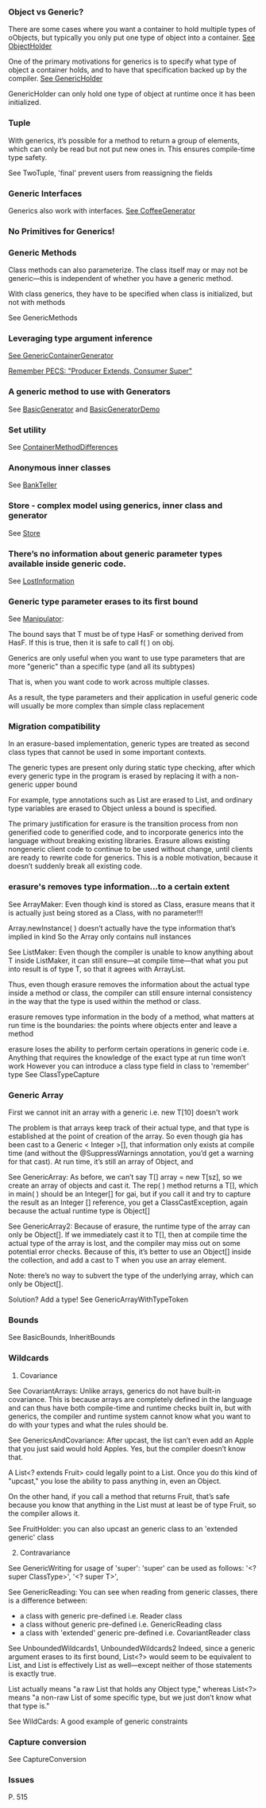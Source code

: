 ### Object vs Generic?

There are some cases where you want a container to hold multiple types of oObjects, but typically you only put one type of object into a container.
[See ObjectHolder](https://github.com/werdnakof/MyProgrammingNotes/blob/master/src/generics/ObjectHolder.java)

One of the primary motivations for generics is to specify what type of object a container holds, and to have that specification backed up by the compiler.
[See GenericHolder](https://github.com/werdnakof/MyProgrammingNotes/blob/master/src/generics/GenericHolder.java)

GenericHolder can only hold one type of object at runtime once
it has been initialized.

### Tuple
With generics, it’s possible for a method to return a group of
elements, which can only be read but not put new ones in.
This ensures compile-time type safety.

See TwoTuple, 'final' prevent users from reassigning the fields

### Generic Interfaces

Generics also work with interfaces. [See CoffeeGenerator](https://github.com/werdnakof/MyProgrammingNotes/blob/master/src/generics/CoffeeGenerator.java)

### No Primitives for Generics!

### Generic Methods

Class methods can also parameterize.
The class itself may or may not be generic—this is independent of whether you
have a generic method.

With class generics, they have to be specified when class is initialized,
but not with methods

See GenericMethods

### Leveraging type argument inference

[See GenericContainerGenerator](https://github.com/werdnakof/MyProgrammingNotes/blob/master/src/generics/GenericContainerGenerator.java)

[Remember PECS: "Producer Extends, Consumer Super"](https://stackoverflow.com/questions/4343202/difference-between-super-t-and-extends-t-in-java)

### A generic method to use with Generators

See [BasicGenerator](https://github.com/werdnakof/MyProgrammingNotes/blob/master/src/generics/BasicGenerator.java) and [BasicGeneratorDemo](https://github.com/werdnakof/MyProgrammingNotes/blob/master/src/generics/BasicGeneratorDemo.java)

### Set utility

See [ContainerMethodDifferences](https://github.com/werdnakof/MyProgrammingNotes/blob/master/src/generics/ContainerMethodDifferences.java)

### Anonymous inner classes

See [BankTeller](https://github.com/werdnakof/MyProgrammingNotes/blob/master/src/generics/BankTeller.java)

### Store - complex model using generics, inner class and generator

See [Store](https://github.com/werdnakof/MyProgrammingNotes/blob/master/src/generics/Store.java)

### There’s no information about generic parameter types available inside generic code.

See [LostInformation](https://github.com/werdnakof/MyProgrammingNotes/blob/master/src/generics/LostInformation.java)

### Generic type parameter erases to its first bound

See [Manipulator](https://github.com/werdnakof/MyProgrammingNotes/blob/master/src/generics/Manipulator.java):

The bound <T extends HasF> says that T must be of type HasF or something derived
from HasF. If this is true, then it is safe to call f( ) on obj.

Generics are only useful when you want to use type
parameters that are more "generic" than a specific type (and all its subtypes)

That is, when you want code to work across multiple classes.

As a result, the type parameters and their application in useful generic code
will usually be more complex than simple class replacement

### Migration compatibility ###

In an erasure-based implementation, generic types are treated as second class types that
cannot be used in some important contexts.

The generic types are present only during static type checking,
after which every generic type in the program is erased by replacing it with a
non-generic upper bound

For example, type annotations such as List<T> are erased to
List, and ordinary type variables are erased to Object unless a bound is specified.

The primary justification for erasure is the transition process from non generified code to
generified code, and to incorporate generics into the language without breaking existing
libraries. Erasure allows existing nongeneric client code to continue to be used without
change, until clients are ready to rewrite code for generics. This is a noble motivation,
because it doesn’t suddenly break all existing code.

### erasure's removes type information...to a certain extent ###

See ArrayMaker:
Even though kind is stored as Class<T>, erasure means that it is actually just being stored
as a Class, with no parameter!!!

Array.newInstance( ) doesn’t actually have the type information that’s implied in kind
So the Array only contains null instances

See ListMaker:
Even though the compiler is unable to know anything about T inside ListMaker,
it can still ensure—at compile time—that what you put into result is of type T,
so that it agrees with ArrayList<T>.

Thus, even though erasure removes the information about the actual type inside
a method or class, the compiler can still ensure internal consistency in the way that
the type is used within the method or class.

erasure removes type information in the body of a method, what matters at run time
is the boundaries: the points where objects enter and leave a method

erasure loses the ability to perform certain operations in generic code i.e.
Anything that requires the knowledge of the exact type at run time won’t work
However you can introduce a class type field in class to 'remember' type
See ClassTypeCapture

### Generic Array ###

First we cannot init an array with a generic i.e. new T[10] doesn't work

The problem is that arrays keep track of their actual type, and that type is established at the
point of creation of the array. So even though gia has been cast to a Generic < Integer >[],
that information only exists at compile time (and without the @SuppressWarnings
annotation, you’d get a warning for that cast). At run time, it’s still an array of Object, and

See GenericArray:
As before, we can’t say T[] array = new T[sz], so we create an array of objects and cast it.
The rep( ) method returns a T[], which in main( ) should be an Integer[] for gai, but if
you call it and try to capture the result as an Integer [] reference, you get a
ClassCastException, again because the actual runtime type is Object[]

See GenericArray2:
Because of erasure, the runtime type of the array can only be Object[]. If we immediately
cast it to T[], then at compile time the actual type of the array is lost, and the compiler may
miss out on some potential error checks. Because of this, it’s better to use an Object[] inside
the collection, and add a cast to T when you use an array element.

Note: there’s no way to subvert the type of the underlying array, which can only be Object[].

Solution? Add a type! See GenericArrayWithTypeToken

### Bounds ###

See BasicBounds, InheritBounds

### Wildcards ###

1. Covariance

See CovariantArrays:
Unlike arrays, generics do not have built-in covariance. This is
because arrays are completely defined in the language and can thus have both compile-time
and runtime checks built in, but with generics, the compiler and runtime system cannot
know what you want to do with your types and what the rules should be.

See GenericsAndCovariance:
After upcast, the list can’t even add an Apple that you just said would hold Apples.
Yes, but the compiler doesn’t know that.

A List<? extends Fruit> could legally point to a List<Orange>. Once you do this
kind of "upcast," you lose the ability to pass anything in, even an Object.

On the other hand, if you call a method that returns Fruit, that’s safe because you know that
anything in the List must at least be of type Fruit, so the compiler allows it.

See FruitHolder:
you can also upcast an generic class to an 'extended generic' class

2. Contravariance

See GenericWriting for usage of 'super':
'super' can be used as follows:
'<? super ClassType>', '<? super T>',

See GenericReading:
You can see when reading from generic classes, there is a difference between:
- a class with generic pre-defined i.e. Reader class
- a class without generic pre-defined i.e. GenericReading class
- a class with 'extended' generic pre-defined i.e. CovariantReader class

See UnboundedWildcards1, UnboundedWildcards2
Indeed, since a generic argument erases to its first bound,
List<?> would seem to be equivalent to List<Object>, and List is effectively
List<Object> as well—except neither of those statements is exactly true.

List actually means "a raw List that holds any Object type," whereas List<?> means
"a non-raw List of some specific type, but we just don’t know what that type is."

See WildCards:
A good example of generic constraints

### Capture conversion ###
See CaptureConversion

### Issues ###
P. 515

<!--stackedit_data:
eyJoaXN0b3J5IjpbMTU3NjM3NTg2MywxNTI0NTIxMDc3XX0=
-->